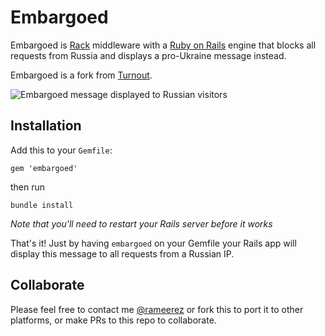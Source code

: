 Embargoed
=======
Embargoed is [Rack](http://rack.rubyforge.org/) middleware with a [Ruby on Rails](http://rubyonrails.org) engine that blocks all requests from Russia and displays a pro-Ukraine message instead.

Embargoed is a fork from [Turnout](https://github.com/biola/turnout).

![Embargoed message displayed to Russian visitors](https://github.com/rameerez/embargoed/blob/main/../../../../../../public/embargoed-message.jpg?raw=true)


## Installation

Add this to your `Gemfile`:

    gem 'embargoed'

then run

    bundle install
    
_Note that you'll need to restart your Rails server before it works_

That's it! Just by having `embargoed` on your Gemfile your Rails app will display this message to all requests from a Russian IP.


## Collaborate

Please feel free to contact me [@rameerez](https://twitter.com/rameerez) or fork this to port it to other platforms, or make PRs to this repo to collaborate.